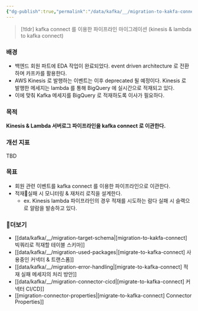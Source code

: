 ```yaml
---
{"dg-publish":true,"permalink":"/data/kafka/__/migration-to-kakfa-connect/","tags":["kafka","connect"]}
---
```




> [!tldr] 
> kafka connect 를 이용한 파이프라인 마이그레이션 (kinesis & lambda to kafka connect)


### 배경


- 백엔드 회원 파트에 EDA 작업이 완료되었다. event driven architecture 로 전환하며 카프카를 활용한다.
- AWS Kinesis 로 발행하는 이벤트는 이후 deprecated 될 예정이다. Kinesis 로 발행한 메세지는 lambda 를 통해 BigQuery 에 실시간으로 적재되고 있다.
- 이에 맞춰 Kafka 메세지를 BigQuery 로 적재하도록 이사가 필요하다.


### 목적


**Kinesis & Lambda 서버로그 파이프라인을 kafka connect 로 이관한다.**


### 개선 지표


TBD


### 목표


- 회원 관련 이벤트를 kafka connect 를 이용한 파이프라인으로 이관한다.
- 적재실패 시 모니터링 & 재처리 로직을 설계한다.
    - ex. Kinesis lambda 파이프라인의 경우 적재를 시도하는 람다 실패 시 슬랙으로 알람을 발송하고 있다.


### 더보기


- [[data/kafka/__/migration-target-schema\|[migration-to-kakfa-connect] 빅쿼리로 적재할 테이블 스키마]]
- [[data/kafka/__/migration-used-packages\|[migrate-to-kafka-connect] 사용중인 커넥터 & 트랜스폼]]
- [[data/kafka/__/migration-error-handling\|[migrate-to-kafka-connect] 적재 실패 메세지의 처리 방안]]
- [[data/kafka/__/migration-connector-cicd\|[migrate-to-kafka-connect] 커넥터 CI/CD]]
- [[migration-connector-properties\|[migrate-to-kafka-connect] Connector Properties]]
